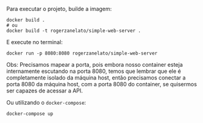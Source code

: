 Para executar o projeto, builde a imagem:

```shell
docker build .
# ou
docker build -t rogerzanelato/simple-web-server .
```

E execute no terminal:
```shell
docker run -p 8080:8080 rogerzanelato/simple-web-server
```

Obs: Precisamos mapear a porta, pois embora nosso container esteja internamente escutando na porta 8080, temos que lembrar que ele é completamente isolado da máquina host, então precisamos conectar a porta 8080 da máquina host, com a porta 8080 do container, se quisermos ser capazes de acessar a API.

Ou utilizando o `docker-compose`:
```shell
docker-compose up
```